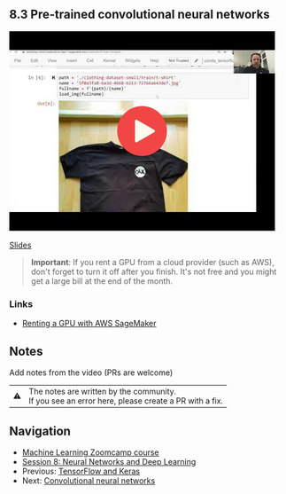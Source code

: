 ## 8.3 Pre-trained convolutional neural networks

<a href="https://www.youtube.com/watch?v=qGDXEz-cr6M&list=PL3MmuxUbc_hIhxl5Ji8t4O6lPAOpHaCLR"><img src="images/thumbnail-8-03.jpg"></a>
 
[Slides](https://www.slideshare.net/AlexeyGrigorev/ml-zoomcamp-8-neural-networks-and-deep-learning-250592316)


> **Important**: If you rent a GPU from a cloud provider (such as AWS), don't forget to turn it
> off after you finish. It's not free and you might get a large bill at the end of the month. 

### Links

* [Renting a GPU with AWS SageMaker](https://livebook.manning.com/book/machine-learning-bookcamp/appendix-e/6) 

## Notes

Add notes from the video (PRs are welcome)


<table>
   <tr>
      <td>⚠️</td>
      <td>
         The notes are written by the community. <br>
         If you see an error here, please create a PR with a fix.
      </td>
   </tr>
</table>


## Navigation

* [Machine Learning Zoomcamp course](../)
* [Session 8: Neural Networks and Deep Learning](./)
* Previous: [TensorFlow and Keras](02-tensorflow-keras.md)
* Next: [Convolutional neural networks](04-conv-neural-nets.md)
